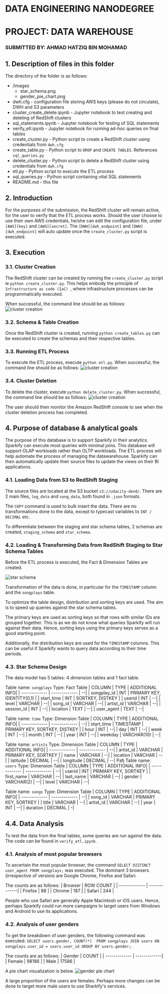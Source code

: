 # DATA ENGINEERING NANODEGREE
# PROJECT: DATA WAREHOUSE
### SUBMITTED BY: AHMAD HATZIQ BIN MOHAMAD



## 1. Description of files in this folder

The directory of the folder is as follows:
* /images
    * star_schema.png
    * gender_pie_chart.png
* dwh.cfg - configuration file storing AWS keys (please do not circulate), DWH and S3 parameters
* cluster_create_delete.ipynb - Jupyter notebook to test creating and deleting of RedShift clusters
* sql_statements.ipynb - Jupyter notebook for testing of SQL statements
* verify_etl.ipynb - Jupyter notebook for running ad-hoc queries on final tables
* create_cluster.py - Python script to create a RedShift cluster using credentials from `dwh.cfg`
* create_table.py - Python script to `DROP` and `CREATE TABLES`. References `sql_queries.py`
* delete_cluster.py - Python script to delete a RedShift cluster using credentials from `dwh.cfg`
* etl.py - Python script to execute the ETL process
* sql_queries.py - Python script containing vital SQL statements
* README.md - this file



## 2. Introduction

For the purposes of the submission, the RedShift cluster will remain active, for the user to verify that the ETL process works. Should the user choose to use their own AWS credentials, he/she can edit the configuration file, under `[AWS][key]` and `[AWS][secret]`. The `[DWH][dwh_endpoint]` and `[DWH][dwh_endpoint]` will auto update once the `create_cluster.py` script is executed.



## 3. Execution

### 3.1. Cluster Creation
The RedShift cluster can be created by running the `create_cluster.py` script ie `python create_cluster.py`. This helps embody the principle of `Infrastructure as code (IaC) `, where infrastructure processes can be programmatically executed.

When successful, the command line should be as follows:
![cluster creation](images/cluster_creation.PNG)



### 3.2. Schema & Table Creation

Once the RedShift cluster is created, running `python create_tables.py` can be executed to create the schemas and their respective tables.



### 3.3. Running ETL Process

To execute the ETL process, execute `python etl.py`. When successful, the command line should be as follows:
![cluster creation](images/etl_success.PNG)



### 3.4. Cluster Deletion

To delete the cluster, execute `python delete_cluster.py`. When successful, the command line should be as follows:
![cluster creation](images/cluster_delete.PNG)

The user should then monitor the Amazon RedShift console to see when the cluster deletion process has completed.



## 4. Purpose of database & analytical goals

The purpose of this database is to support Sparkify in their analytics. Sparkify can execute most queries with minimal joins. This database will support OLAP workloads rather than OLTP workloads. The ETL process will help automate the process of managing the datawarehouse. Sparkify can then automatically update their source files to update the views on their BI applications.

### 4.1. Loading Data from S3 to RedShift Staging
The source files are located at the S3 bucket `s3://udacity-dend/`. There are 2 main files, `log_data` and `song_data`, both found in `.json` formats. 

The `COPY` command is used to bulk insert the data. There are no transformations done to the data, except to typecast variables to `INT / DECIMAL` etc.

To differentiate between the staging and star schema tables, 2 schemas are created, `staging_schema` and `star_schema`.

### 4.2. Loading & Transforming Data from RedShift Staging to Star Schema Tables
Before the ETL process is executed, the Fact & Dimension Tables are created. 

![star schema](images/star_schema.png)



Transformation of the data is done, in particular for the `TIMESTAMP` column and the `songplays` table. 

To optimize the table design, distribution and sorting keys are used. The aim is to speed up queries against the star schema tables. 

The primary keys are used as sorting keys so that rows with similar IDs are grouped together. This is as we do not know what queries Sparkify will run against their data. Hence, sorting keys using the primary keys serves as a good starting point.

Additionally, the distribution keys are used for the `TIMESTAMP` columns. This can be useful if Sparkify wants to query data according to their time periods.

### 4.3. Star Schema Design 

The data model has 5 tables: 4 dimension tables and 1 fact table.

Table name: `songplays`
Type: Fact Table
| COLUMN  | TYPE  | ADDITIONAL INFO|
| ------------- | ------------- | --|
| songplay_id  | INT  | PRIMARY KEY, IDENTITY(0,1) |
| start_time  | INT  | SORTKEY, DISTKEY |
| userid  | INT  | --|
| level  | VARCHAR  | --|
| song_id  | VARCHAR  | --|
| artist_id  | VARCHAR  | --|
| session_id  | INT  | --|
| location  | TEXT  | --|
| user_agent  | TEXT  | --|

Table name: `time`
Type: Dimension Table
| COLUMN  | TYPE  | ADDITIONAL INFO|
| ------------- | ------------- | --|
| start_time  | TIMESTAMP | PRIMARY KEY, SORTKEY, DISTKEY |
| hour  | INT  | --|
| day  | INT  | --|
| week  | INT  | --|
| month  | INT  | --|
| year  | INT  | --|
| weekday  | VARCHAR(10) | --|

Table name: `artists`
Type: Dimension Table
| COLUMN  | TYPE  | ADDITIONAL INFO|
| ------------- | ------------- | --|
| artist_id  | VARCHAR  | PRIMARY KEY, SORTKEY |
| name  | VARCHAR  | --|
| location  | VARCHAR  | --|
| latitude  | DECIMAL  | --|
| longitude  | DECIMAL  | --|
Рађ
Table name: `users`
Type: Dimension Table
| COLUMN  | TYPE  | ADDITIONAL INFO|
| ------------- | ------------- | --|
| userid  | INT  | PRIMARY KEY, SORTKEY |
| first_name  | VARCHAR  | --|
| last_name  | VARCHAR  | --|
| gender  | VARCHAR(2)  | --|
| level  | VARCHAR  | --|

Table name: `songs`
Type: Dimension Table
| COLUMN  | TYPE  | ADDITIONAL INFO|
| ------------- | ------------- | --|
| song_id  | VARCHAR  | PRIMARY KEY, SORTKEY |
| title  | VARCHAR  | --|
| artist_id  | VARCHAR  | --|
| year  | INT  | --|
| duration  | DECIMAL  | -|





## 4.4. Data Analysis

To test the data from the final tables, some queries are run against the data. The code can be found in `verify_etl.ipynb`.

### 4.1. Analysis of most popular browsers
To ascertain the most popular browser, the command `SELECT DISTINCT user_agent FROM songplays;` was executed. The dominant 3 browsers (irrespective of version) are Google Chrome, Firefox and Safari.

The counts are as follows:
| Browser  | ROW COUNT  |
| ------------- | -------------|
| Firefox  | 88 |
| Chrome  | 187 |
| Safari  | 244 |

People who use Safari are generally Apple Macintosh or iOS users. Hence, perhaps Sparkify could run more campaigns to target users from Windows and Android to use its applications.

### 4.2. Analysis of user genders
To get the breakdown of user genders, the following command was executed: `SELECT users.gender, COUNT(*)  FROM songplays JOIN users ON songplays.user_id = users.user_id GROUP BY users.gender;`.

The counts are as follows:
| Gender  | COUNT  |
| ------------- | -------------|
| Female  | 98186 |
| Male  | 17586 |

A pie chart visualization is below. 
![gender pie chart](images/gender_chart.PNG)

A large proportion of the users are females. Perhaps more changes can be done to target more male users to use Sharkify's services.



 



